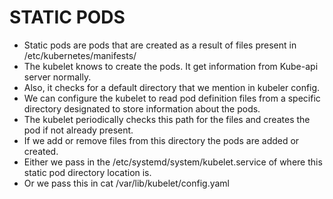 # STATIC PODS
- Static pods are pods that are created as a result of files present in /etc/kubernetes/manifests/
- The kubelet knows to create the pods. It get information from Kube-api server normally. 
- Also, it checks for a default directory that we mention in kubeler config.
- We can configure the kubelet to read pod definition files from a specific directory designated to store information about the pods.
- The kubelet periodically checks this path for the files and creates the pod if not already present.
- If we add or remove files from this directory the pods are added or created. 
- Either we pass in the /etc/systemd/system/kubelet.service of where this static pod directory location is.
- Or we pass this in cat /var/lib/kubelet/config.yaml